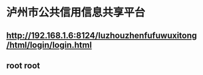 # 泸州市公共信用信息共享平台
## http://192.168.1.6:8124/luzhouzhenfufuwuxitong/html/login/login.html
## root	root
